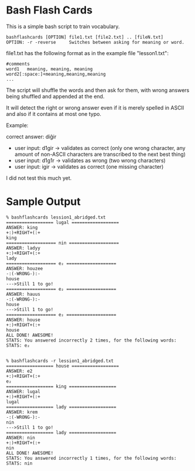 Bash Flash Cards
================

This is a simple bash script to train vocabulary.

	bashflashcards [OPTION] file1.txt [file2.txt] .. [fileN.txt]  
	OPTION: -r -reverse		Switches between asking for meaning or word.  

file1.txt has the following format as in the example file "lesson1.txt":  

	#comments  
	word1	meaning, meaning, meaning  
	word2[:space:]+meaning,meaning,meaning  
	...  

The script will shuffle the words and then ask for them, with wrong answers being shuffled and appended at the end.  

It will detect the right or wrong answer even if it is merely spelled in ASCII and also if it contains at most one typo.  

Example:   

correct answer: diĝir  
* user input: d1gir -> validates as correct (only one wrong character, any amount of non-ASCII characters are transcribed to the next best thing)  
* user input: d1g1r -> validates as wrong (two wrong characters)  
* user input: igir -> validates as correct (one missing character)  


I did not test this much yet.

Sample Output
=============
	% bashflashcards lession1_abridged.txt
	================== lugal ==================
	ANSWER: king
	+:)+RIGHT+(:+
	king
	=================== nin ===================
	ANSWER: ladyy
	+:)+RIGHT+(:+
	lady
	=================== e₂ ===================
	ANSWER: houzee
	-:(-WRONG-):-
	house
	--->Still 1 to go!
	=================== e₂ ===================
	ANSWER: hauus
	-:(-WRONG-):-
	house
	--->Still 1 to go!
	=================== e₂ ===================
	ANSWER: house
	+:)+RIGHT+(:+
	house
	ALL DONE! AWESOME!
	STATS: You answered incorrectly 2 times, for the following words:
	STATS: e₂ 


	% bashflashcards -r lession1_abridged.txt
	================== house ==================
	ANSWER: e2
	+:)+RIGHT+(:+
	e₂
	================== king ==================
	ANSWER: lugal
	+:)+RIGHT+(:+
	lugal
	================== lady ==================
	ANSWER: krem
	-:(-WRONG-):-
	nin
	--->Still 1 to go!
	================== lady ==================
	ANSWER: nin
	+:)+RIGHT+(:+
	nin
	ALL DONE! AWESOME!
	STATS: You answered incorrectly 1 times, for the following words:
	STATS: nin 

